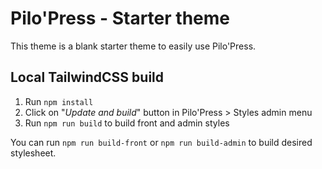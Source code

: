 # Pilo'Press - Starter theme

This theme is a blank starter theme to easily use Pilo'Press.

## Local TailwindCSS build

1. Run `npm install`
2. Click on "_Update and build_" button in Pilo'Press > Styles admin menu
3. Run `npm run build` to build front and admin styles

You can run `npm run build-front` or `npm run build-admin` to build desired stylesheet.
